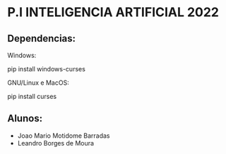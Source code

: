 # P.I INTELIGENCIA ARTIFICIAL 2022

## Dependencias:

Windows:

pip install windows-curses

GNU/Linux e MacOS:

pip install curses

## Alunos:

- Joao Mario Motidome Barradas
- Leandro Borges de Moura
